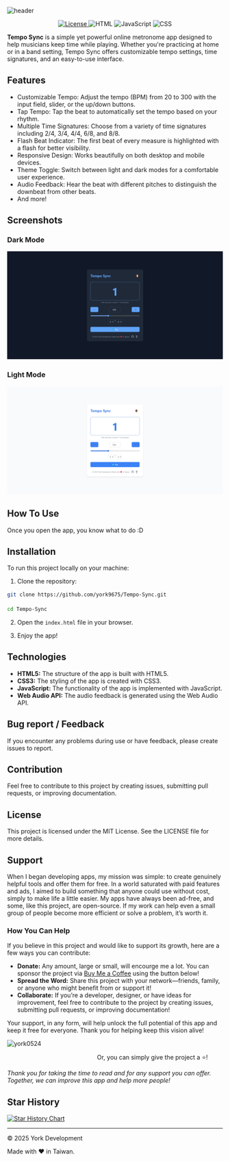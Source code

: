 ![header](https://capsule-render.vercel.app/api?type=waving&height=300&color=gradient&text=Tempo%20Sync&textBg=false&animation=twinkling&desc=A%20simple%20metronome%20web%20app.&descAlign=50&descAlignY=70)

<p align="center">
  <a href="#License" target="_blank">
    <img alt="License" src="https://img.shields.io/github/license/york9675/Tempo-Sync?logo=github&style=for-the-badge" />
  </a>
    <img src="https://img.shields.io/badge/-HTML-E34F26?style=for-the-badge&logo=html5&logoColor=white" alt="HTML"/>
  </a>
  <a>
    <img src="https://img.shields.io/badge/-JavaScript-F7DF1E?style=for-the-badge&logo=javascript&logoColor=black" alt="JavaScript"/>
  </a>
  <a>
    <img src="https://img.shields.io/badge/-CSS-1572B6?style=for-the-badge&logo=css3&logoColor=white" alt="CSS"/>
  </a>
</p>

**Tempo Sync** is a simple yet powerful online metronome app designed to help musicians keep time while playing. Whether you're practicing at home or in a band setting, Tempo Sync offers customizable tempo settings, time signatures, and an easy-to-use interface.

## Features

- Customizable Tempo: Adjust the tempo (BPM) from 20 to 300 with the input field, slider, or the up/down buttons.
- Tap Tempo: Tap the beat to automatically set the tempo based on your rhythm.
- Multiple Time Signatures: Choose from a variety of time signatures including 2/4, 3/4, 4/4, 6/8, and 8/8.
- Flash Beat Indicator: The first beat of every measure is highlighted with a flash for better visibility.
- Responsive Design: Works beautifully on both desktop and mobile devices.
- Theme Toggle: Switch between light and dark modes for a comfortable user experience.
- Audio Feedback: Hear the beat with different pitches to distinguish the downbeat from other beats.
- And more!

## Screenshots

### Dark Mode

![Dark Mode](./Dark.png)

### Light Mode

![Light Mode](./Light.png)

## How To Use

Once you open the app, you know what to do :D

## Installation

To run this project locally on your machine:

1. Clone the repository:

```bash
git clone https://github.com/york9675/Tempo-Sync.git

cd Tempo-Sync
```

2. Open the `index.html` file in your browser.

3. Enjoy the app!

## Technologies

- **HTML5:** The structure of the app is built with HTML5.
- **CSS3:** The styling of the app is created with CSS3.
- **JavaScript:** The functionality of the app is implemented with JavaScript.
- **Web Audio API:** The audio feedback is generated using the Web Audio API.

## Bug report / Feedback

If you encounter any problems during use or have feedback, please create issues to report.

## Contribution

Feel free to contribute to this project by creating issues, submitting pull requests, or improving documentation.

## License

This project is licensed under the MIT License. See the LICENSE file for more details.

## Support

When I began developing apps, my mission was simple: to create genuinely helpful tools and offer them for free. In a world saturated with paid features and ads, I aimed to build something that anyone could use without cost, simply to make life a little easier. My apps have always been ad-free, and some, like this project, are open-source. If my work can help even a small group of people become more efficient or solve a problem, it’s worth it.

### How You Can Help

If you believe in this project and would like to support its growth, here are a few ways you can contribute:

- **Donate:** Any amount, large or small, will encourge me a lot. You can sponsor the project via [Buy Me a Coffee](https://buymeacoffee.com/york0524) using the button below!
- **Spread the Word:** Share this project with your network—friends, family, or anyone who might benefit from or support it!
- **Collaborate:** If you’re a developer, designer, or have ideas for improvement, feel free to contribute to the project by creating issues, submitting pull requests, or improving documentation!

Your support, in any form, will help unlock the full potential of this app and keep it free for everyone. Thank you for helping keep this vision alive!

<p><a href="https://www.buymeacoffee.com/york0524"> <img align="left" src="https://cdn.buymeacoffee.com/buttons/v2/default-yellow.png" height="50" width="210" alt="york0524" /></a></p><br>

Or, you can simply give the project a :star:!

_Thank you for taking the time to read and for any support you can offer. Together, we can improve this app and help more people!_

## Star History

[![Star History Chart](https://api.star-history.com/svg?repos=york9675/Tempo-Sync&type=Date)](https://star-history.com/#york9675/Tempo-Sync&Date)

***

© 2025 York Development

Made with :heart: in Taiwan.
